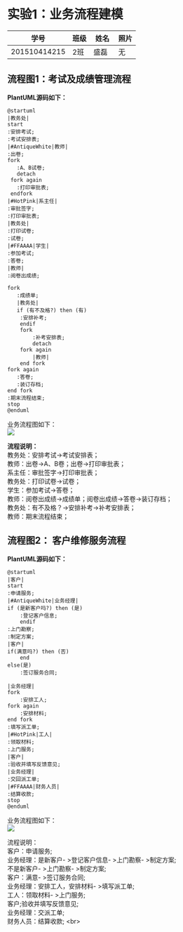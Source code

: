 实验1：业务流程建模
======
| 学号 | 班级 | 姓名 | 照片 |
| ---- | ---  | ---- | ---- |
| 201510414215 | 2班  |  盛磊   | 无 |

## 流程图1：考试及成绩管理流程

**PlantUML源码如下：**
```考试及成绩管理流程
@startuml
|教务处|
start
:安排考试;
:考试安排表;
|#AntiqueWhite|教师|
:出卷;
fork
   :A、B试卷;
   detach
 fork again
   :打印审批表;
 endfork
|#HotPink|系主任|
:审批签字;
:打印审批表;
|教务处|
:打印试卷;
:试卷;
|#FFAAAA|学生|
:参加考试;
:答卷;
|教师|
:阅卷出成绩;

fork 
   :成绩单;
   |教务处|
   if (有不及格?) then (有)
	:安排补考;
	endif
	fork
		:补考安排表;
		detach
	fork again
		|教师|
	end fork
fork again
   :答卷;
   :装订存档;
end fork
:期末流程结束;
stop
@enduml
```
业务流程图如下：<br>
![](p1.PNG)<br>

**流程说明：**<br>
教务处：安排考试->考试安排表；<br>
教师：出卷->A、B卷；出卷->打印审批表；<br>
系主任：审批签字->打印审批表；<br>
教务处：打印试卷->试卷；<br>
学生：参加考试->答卷；<br>
教师：阅卷出成绩->成绩单；阅卷出成绩->答卷->装订存档；<br>
教务处：有不及格？->安排补考->补考安排表；<br>
教师：期末流程结束；<br>

## 流程图2： 客户维修服务流程

**PlantUML源码如下：**

```客户维修服务流程
@startuml
|客户|
start
:申请服务;
|#AntiqueWhite|业务经理|
if (是新客户吗?) then (是)
	:登记客户信息;
	endif
:上门勘察;
:制定方案;
|客户|
if(满意吗?) then (否)
	end
else(是)
	:签订服务合同;

|业务经理|
fork
	:安排工人;
fork again
	:安排材料;
end fork
:填写派工单;
|#HotPink|工人|
:领取材料;
:上门服务;
|客户|
:验收并填写反馈意见;
|业务经理|
:交回派工单;
|#FFAAAA|财务人员|
:结算收款;
stop
@enduml
```
业务流程图如下：<br>
![](p2.PNG)<br>

流程说明：<br>
客户：申请服务; <br>
业务经理：是新客户- >登记客户信息- >上门勘察- >制定方案; <br>
不是新客户- >上门勘察- >制定方案; <br>
客户：满意- >签订服务合同; <br>
业务经理：安排工人，安排材料- >填写派工单; <br>
工人：领取材料- >上门服务; <br>
客户;验收并填写反馈意见; <br>
业务经理：交派工单; <br>
财务人员：结算收款; \<br>

